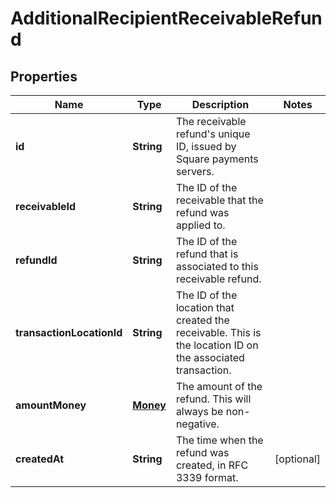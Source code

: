
# AdditionalRecipientReceivableRefund

## Properties
Name | Type | Description | Notes
------------ | ------------- | ------------- | -------------
**id** | **String** | The receivable refund&#39;s unique ID, issued by Square payments servers. | 
**receivableId** | **String** | The ID of the receivable that the refund was applied to. | 
**refundId** | **String** | The ID of the refund that is associated to this receivable refund. | 
**transactionLocationId** | **String** | The ID of the location that created the receivable. This is the location ID on the associated transaction. | 
**amountMoney** | [**Money**](Money.md) | The amount of the refund. This will always be non-negative. | 
**createdAt** | **String** | The time when the refund was created, in RFC 3339 format. |  [optional]



